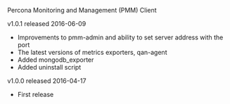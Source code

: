 Percona Monitoring and Management (PMM) Client

v1.0.1 released 2016-06-09

* Improvements to pmm-admin and ability to set server address with the port
* The latest versions of metrics exporters, qan-agent
* Added mongodb_exporter
* Added uninstall script

v1.0.0 released 2016-04-17

* First release
